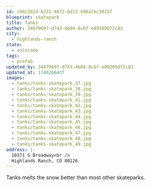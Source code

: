 ```yaml
---
id: c90c282d-b231-4872-bd13-b00a7ec3815f
blueprint: skatepark
title: Tanks
author: 34070697-d743-4b04-8cbf-e09309d72c83
city:
  - highlands-ranch
state:
  - colorado
tags:
  - prefab
updated_by: 34070697-d743-4b04-8cbf-e09309d72c83
updated_at: 1740266437
images:
  - tanks/tanks-skatepark_37.jpg
  - tanks/tanks-skatepark_38.jpg
  - tanks/tanks-skatepark_39.jpg
  - tanks/tanks-skatepark_41.jpg
  - tanks/tanks-skatepark_42.jpg
  - tanks/tanks-skatepark_43.jpg
  - tanks/tanks-skatepark_44.jpg
  - tanks/tanks-skatepark_45.jpg
  - tanks/tanks-skatepark_46.jpg
  - tanks/tanks-skatepark_47.jpg
  - tanks/tanks-skatepark_48.jpg
  - tanks/tanks-skatepark_49.jpg
address: |-
  10371 S Broadway<br />
  Highlands Ranch, CO 80126
---
```

Tanks melts the snow better than most other skateparks.